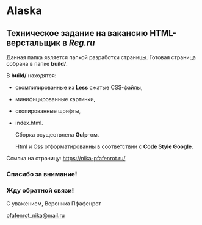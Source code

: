 # Alaska

## Техническое задание на вакансию HTML-верстальщик в ***Reg.ru***

  Данная папка является папкой разработки страницы. Готовая страница собрана в папке **build/**. 
  

  В **build/** находятся: 
   
- скомпилированные из **Less** сжатые CSS-файлы,
- минифицированные картинки,
- скопированные шрифты,
- index.html.
   
   
  Сборка осуществлена **Gulp**-ом.

  Html и Css отформатированны в соответствии с **Code Style Google**.


Ссылка на страницу: <https://nika-pfafenrot.ru/>



### Спасибо за внимание!

### Жду обратной связи!


С уважением, Вероника Пфафенрот

pfafenrot_nika@mail.ru
